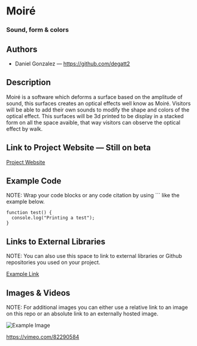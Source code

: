 # Moiré
### Sound, form & colors

## Authors
- Daniel Gonzalez — https://github.com/degatt2

## Description
Moiré is a software which deforms a surface based on the amplitude of sound, this surfaces creates an optical effects well know as Moiré. Visitors will be able to add their own sounds to modify the shape and colors of the optical effect. This surfaces will be 3d printed to be display in a stacked form on all the space avaible, that way visitors can observe the optical effect by walk.

## Link to Project Website — Still on beta
[Project Website](http://degafolio.info/moire/index-en.html "Project Website")

## Example Code
NOTE: Wrap your code blocks or any code citation by using ``` like the example below.
```
function test() {
  console.log("Printing a test");
}
```
## Links to External Libraries
 NOTE: You can also use this space to link to external libraries or Github repositories you used on your project.

[Example Link](http://www.google.com "Example Link")

## Images & Videos
NOTE: For additional images you can either use a relative link to an image on this repo or an absolute link to an externally hosted image.

![Example Image](project_images/cover.jpg?raw=true "Example Image")

https://vimeo.com/82290584
